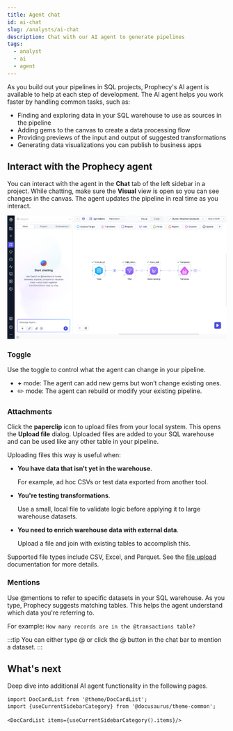 ```yaml
---
title: Agent chat
id: ai-chat
slug: /analysts/ai-chat
description: Chat with our AI agent to generate pipelines
tags:
  - analyst
  - ai
  - agent
---
```


As you build out your pipelines in SQL projects, Prophecy's AI agent is available to help at each step of development. The AI agent helps you work faster by handling common tasks, such as:

- Finding and exploring data in your SQL warehouse to use as sources in the pipeline
- Adding gems to the canvas to create a data processing flow
- Providing previews of the input and output of suggested transformations
- Generating data visualizations you can publish to business apps

## Interact with the Prophecy agent

You can interact with the agent in the **Chat** tab of the left sidebar in a project. While chatting, make sure the **Visual** view is open so you can see changes in the canvas. The agent updates the pipeline in real time as you interact.

![AI agent](img/ai-chat.png)

### Toggle

Use the toggle to control what the agent can change in your pipeline.

- **+** mode: The agent can add new gems but won’t change existing ones.
- ✏️ mode: The agent can rebuild or modify your existing pipeline.

### Attachments

Click the **paperclip** icon to upload files from your local system. This opens the **Upload file** dialog. Uploaded files are added to your SQL warehouse and can be used like any other table in your pipeline.

Uploading files this way is useful when:

- **You have data that isn't yet in the warehouse**.

  For example, ad hoc CSVs or test data exported from another tool.

- **You're testing transformations**.

  Use a small, local file to validate logic before applying it to large warehouse datasets.

- **You need to enrich warehouse data with external data**.

  Upload a file and join with existing tables to accomplish this.

Supported file types include CSV, Excel, and Parquet. See the [file upload](/analysts/upload-file) documentation for more details.

### Mentions

Use @mentions to refer to specific datasets in your SQL warehouse. As you type, Prophecy suggests matching tables. This helps the agent understand which data you're referring to.

For example: `How many records are in the @transactions table?`

:::tip
You can either type @ or click the @ button in the chat bar to mention a dataset.
:::

## What's next

Deep dive into additional AI agent functionality in the following pages.

```mdx-code-block
import DocCardList from '@theme/DocCardList';
import {useCurrentSidebarCategory} from '@docusaurus/theme-common';

<DocCardList items={useCurrentSidebarCategory().items}/>
```
